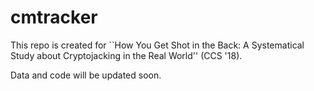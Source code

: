 # cmtracker
This repo is created for ``How You Get Shot in the Back: A Systematical Study about Cryptojacking in the Real World'' (CCS '18).

Data and code will be updated soon.
